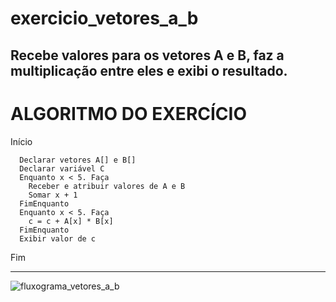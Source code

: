 # exercicio_vetores_a_b
Recebe valores para os vetores A e B, faz a multiplicação entre eles e exibi o resultado.
------------------------------------------------------
# ALGORITMO DO EXERCÍCIO
Início 

	  Declarar vetores A[] e B[]
	  Declarar variável C
	  Enquanto x < 5. Faça 
	    Receber e atribuir valores de A e B
	    Somar x + 1
	  FimEnquanto
	  Enquanto x < 5. Faça
	    c = c + A[x] * B[x]
	  FimEnquanto
	  Exibir valor de c
  
Fim 

------------------------------------------------------
![fluxograma_vetores_a_b](https://user-images.githubusercontent.com/84599880/170387262-b8e79a9c-4cd6-4d7e-96e6-d15bd03716a1.png)
